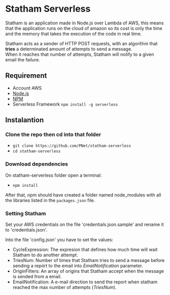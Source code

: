 # Statham Serverless

Statham is an application made in Node.js over Lambda of AWS, this means that the application runs on the cloud of amazon so its cost is only the time and the memory that takes the execution of the code in real time.

Statham acts as a sender of HTTP POST requests, with an algorithm that **tries** a determinated amount of attempts to send a message.  
When it reaches that number of attempts, Statham will notify to a given email the failure.

## Requirement

- Account AWS
- [Node.js](https://nodejs.org/en/)
- [NPM](https://docs.npmjs.com/cli/install)
- Serverless Framework ```npm install -g serverless```

## Instalantion

### Clone the repo then cd into that folder

* ```git clone https://github.com/PNet/statham-serverless```
* ```cd statham-serverless```

### Download dependencies

On statham-serverless folder open a terminal:

* ```npm install```

After that, npm should have created a folder named node_modules with all the libraries listed in the `packages.json` file.

### Setting Statham

Set your AWS credentials on the file 'credentials.json.sample' and rename it to 'credentials.json'.

Into the file 'config.json' you have to set the values:
* CycleExpression: The expresion that defines how much time will wait Statham to do another attempt.
* TriesNum: Number of times that Statham tries to send a message before sending a repórt to the email into *EmailNotification* parameter.
* OriginFilters: An array of origins that Statham accept when the message is sended from a email.
* EmailNotification: A e-mail direction to send the report when statham reached the max number of attempts (*TriesNum*).